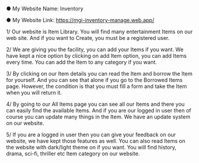 ● My Website Name: Inventory

● My Website Link: https://mgi-inventory-manage.web.app/


1/ Our website is Item Library. You will find many entertainment Items on our web site. And if you want to Create, you must be a registered user.

2/ We are giving you the facility, you can add your Items if you want. We have kept a nice option by clicking on add Item option, you can add Items every time. You can add the Item to any category if you want.

3/ By clicking on our Item details you can read the Item and borrow the Item for yourself. And you can see that alone if you go to the Borrowed Items page. However, the condition is that you must fill a form and take the Item when you will return it.

4/ By going to our All Items page you can see all our Items and there you can easily find the available Items. And if you are our logged in user then of course you can update many things in the Item. We have an update system on our website.

5/ If you are a logged in user then you can give your feedback on our website, we have kept those features as well. You can also read Items on the website with dark/light theme on if you want. You will find history, drama, sci-fi, thriller etc Item category on our website.
